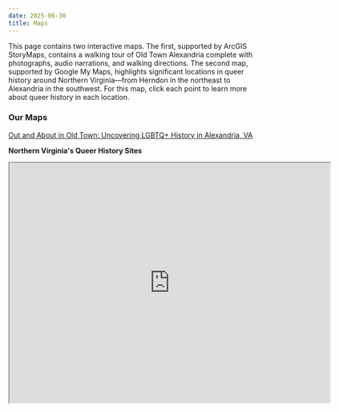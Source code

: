```yaml
---
date: 2025-06-30
title: Maps 
---
```

This page contains two interactive maps. The first, supported by ArcGIS StoryMaps, contains a walking tour of Old Town Alexandria complete with photographs, audio narrations, and walking directions. The second map, supported by Google My Maps, highlights significant locations in queer history around Northern Virginia—from Herndon in the northeast to Alexandria in the southwest. For this map, click each point to learn more about queer history in each location.

<h3>Our Maps</h3>

<p><a href="https://storymaps.arcgis.com/stories/c1bf986aba7a43cd8811e03591414a66" target="__blank">Out and About in Old Town: Uncovering LGBTQ+ History in Alexandria, VA</a></p>

<p><strong>Northern Virginia's Queer History Sites</strong></p>
<iframe src="https://www.google.com/maps/d/embed?mid=1WSUWaFPWTItyCzwrsjImeDcz30hcxEk&hl=en&ehbc=2E312F" width="640" height="480"></iframe>